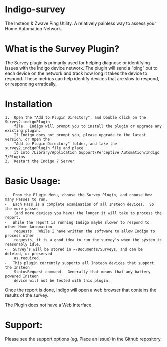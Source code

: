 # Indigo-survey
The Insteon &amp; Zwave Ping Utility.  A relatively painless way to assess your Home Automation Network.

# What is the Survey Plugin?

The Survey plugin is primarily used for helping diagnose or identifying issues with the
Indigo device network.  The plugin will send a “ping” out to each device on the network and
track how long it takes the device to respond.  These metrics can help identify devices that
are slow to respond, or responding erratically.

# Installation

	1.	Open the "Add to Plugin Directory", and Double click on the Survey2.indigoPlugin
	    file.  Indigo will prompt you to install the plugin or upgrade any existing plugin.
	    If Indigo does not prompt you, please upgrade to the latest version, or Open the
        "Add to Plugin Directory" folder, and take the survey2.indigoPlugin file and place
        it into /Library/Application Support/Perceptive Automation/Indigo 7/Plugins
	2.	Restart the Indigo 7 Server

# Basic Usage:

	⁃	From the Plugin Menu, choose the Survey Plugin, and choose How many Passes to run.
	⁃	Each Pass is a complete examination of all Insteon devices.  So the more passes
	    (and more devices you have) the longer it will take to process the report.
	⁃	While the report is running Indigo maybe slower to respond to other Home Automation
	    requests.  While I have written the software to allow Indigo to process other
	    requests, it is a good idea to run the survey’s when the system is reasonably idle.
	⁃	Survey’s will be stored in ~/Documents/Surveys, and can be deleted, or preserved
	    as required.
	⁃	This plugin currently supports all Insteon devices that support the Insteon
	    StatusRequest command.  Generally that means that any battery powered Insteon
	    device will not be tested with this plugin.

Once the report is done, Indigo will open a web browser that contains the results of the survey.

The Plugin does not have a Web Interface.

# Support:

Please see the support options (eg. Place an Issue) in the Github repository.

